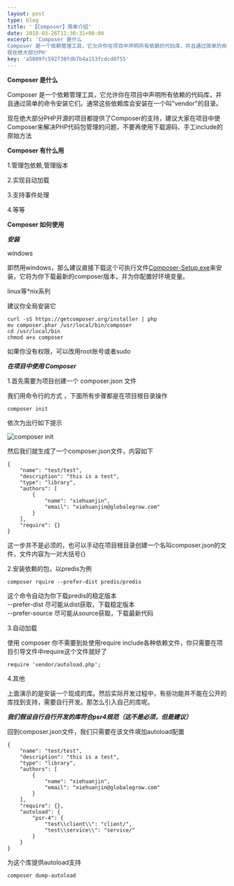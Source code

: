 ```yaml
---  
layout: post  
type: blog  
title: '【Composer】简单介绍'  
date: 2018-03-26T11:30:31+08:00  
excerpt: 'Composer 是什么
Composer 是一个依赖管理工具，它允许你在项目中声明所有依赖的代码库，并且通过简单的命令安装它们。通常这些依赖库会安装在一个叫"vendor"的目录。
现在绝大部分PH'  
key: 'a5009fc592730fdb7b4a153fcdcd0755'  
---  
```


**Composer 是什么**

Composer 是一个依赖管理工具，它允许你在项目中声明所有依赖的代码库，并且通过简单的命令安装它们。通常这些依赖库会安装在一个叫"vendor"的目录。

现在绝大部分PHP开源的项目都提供了Composer的支持，建议大家在项目中使 Composer来解决PHP代码包管理的问题，不要再使用下载源码、手工include的原始方法

**Composer 有什么用**

1.管理包依赖,管理版本

2.实现自动加载

3.支持事件处理

4.等等

**Composer 如何使用**

***安装***

windows

即然用windows，那么建议直接下载这个可执行文件[Composer-Setup.exe](https://getcomposer.org/Composer-Setup.exe)来安装，它将为你下载最新的composer版本，并为你配置好环境变量。

linux等\*nix系列

建议你全局安装它

```
curl -sS https://getcomposer.org/installer | php
mv composer.phar /usr/local/bin/composer 
cd /usr/local/bin
chmod a+x composer 
```

如果你没有权限，可以改用root账号或者sudo

***在项目中使用 Composer***

1.首先需要为项目创建一个 composer.json 文件

我们用命令行的方式 ，下面所有步骤都是在项目根目录操作

```
composer init
```

依次为出行如下提示

![composer init](/blog/files/images/418359f28bfa3c95cc6ab56118017d81.jpg "composer init")

然后我们就生成了一个composer.json文件，内容如下

```
{
    "name": "test/test",
    "description": "this is a test",
    "type": "library",
    "authors": [
        {
            "name": "xiehuanjin",
            "email": "xiehuanjin@globalegrow.com"
        }
    ],
    "require": {}
}
```

这一步并不是必须的，也可以手动在项目根目录创建一个名叫composer.json的文件，文件内容为一对大括号{}

2.安装依赖的包，以predis为例

```
composer rquire --prefer-dist predis/predis
```

这个命令自动为你下载predis的稳定版本  
\--prefer-dist 尽可能从dist获取，下载稳定版本  
\--prefer-source 尽可能从source获取，下载最新代码

3.自动加载

使用 composer 你不需要到处使用require include各种依赖文件，你只需要在项目引导文件中require这个文件就好了

```
require 'vendor/autoload.php';
```

4.其他

上面演示的是安装一个现成的库。然后实际开发过程中，有些功能并不能在公开的库找到支持，需要自行开发。那怎么引入自己的库呢。

***我们假设自行自行开发的库符合psr4规范（这不是必须，但是建议）***

回到composer.json文件，我们只需要在该文件填加autoload配置

```
{
    "name": "test/test",
    "description": "this is a test",
    "type": "library",
    "authors": [
        {
            "name": "xiehuanjin",
            "email": "xiehuanjin@globalegrow.com"
        }
    ],
    "require": {},
    "autoload": {
        "psr-4": {
            "test\\client\\": "client/", 
            "test\\service\\": "service/"
        }
    }
}
```

为这个库提供autoload支持

```
composer dump-autoload
```